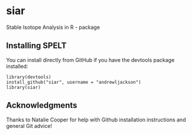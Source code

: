 # siar
Stable Isotope Analysis in R - package

## Installing SPELT

You can install directly from GitHub if you have the devtools package installed:

	library(devtools)
	install_github("siar", username = "andrewljackson")
	library(siar)
	
## Acknowledgments
Thanks to Natalie Cooper for help with Github installation instructions and general Git advice!
